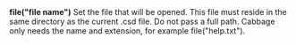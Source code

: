 <a name="file_textBox"><h3 style="padding-top: 40px; margin-top: 40px;"></h3></a>
**file("file name")** Set the file that will be opened. This file must reside in the same directory as the current .csd file. Do not pass a full path. Cabbage only needs the name and extension, for example file("help.txt"). 